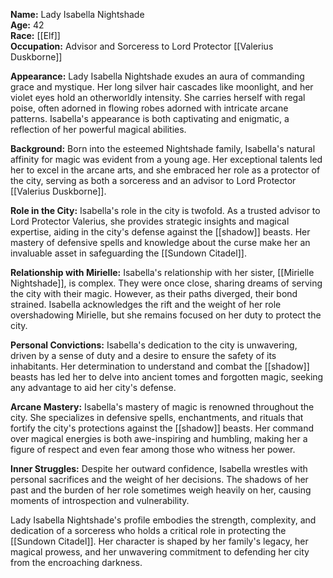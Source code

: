 **Name:** Lady Isabella Nightshade  
**Age:** 42  
**Race:** [[Elf]]  
**Occupation:** Advisor and Sorceress to Lord Protector [[Valerius Duskborne]]  

**Appearance:** Lady Isabella Nightshade exudes an aura of commanding grace and mystique. Her long silver hair cascades like moonlight, and her violet eyes hold an otherworldly intensity. She carries herself with regal poise, often adorned in flowing robes adorned with intricate arcane patterns. Isabella's appearance is both captivating and enigmatic, a reflection of her powerful magical abilities.

**Background:** Born into the esteemed Nightshade family, Isabella's natural affinity for magic was evident from a young age. Her exceptional talents led her to excel in the arcane arts, and she embraced her role as a protector of the city, serving as both a sorceress and an advisor to Lord Protector [[Valerius Duskborne]].

**Role in the City:** Isabella's role in the city is twofold. As a trusted advisor to Lord Protector Valerius, she provides strategic insights and magical expertise, aiding in the city's defense against the [[shadow]] beasts. Her mastery of defensive spells and knowledge about the curse make her an invaluable asset in safeguarding the [[Sundown Citadel]].

**Relationship with Mirielle:** Isabella's relationship with her sister, [[Mirielle Nightshade]], is complex. They were once close, sharing dreams of serving the city with their magic. However, as their paths diverged, their bond strained. Isabella acknowledges the rift and the weight of her role overshadowing Mirielle, but she remains focused on her duty to protect the city.

**Personal Convictions:** Isabella's dedication to the city is unwavering, driven by a sense of duty and a desire to ensure the safety of its inhabitants. Her determination to understand and combat the [[shadow]] beasts has led her to delve into ancient tomes and forgotten magic, seeking any advantage to aid her city's defense.

**Arcane Mastery:** Isabella's mastery of magic is renowned throughout the city. She specializes in defensive spells, enchantments, and rituals that fortify the city's protections against the [[shadow]] beasts. Her command over magical energies is both awe-inspiring and humbling, making her a figure of respect and even fear among those who witness her power.

**Inner Struggles:** Despite her outward confidence, Isabella wrestles with personal sacrifices and the weight of her decisions. The shadows of her past and the burden of her role sometimes weigh heavily on her, causing moments of introspection and vulnerability.

Lady Isabella Nightshade's profile embodies the strength, complexity, and dedication of a sorceress who holds a critical role in protecting the [[Sundown Citadel]]. Her character is shaped by her family's legacy, her magical prowess, and her unwavering commitment to defending her city from the encroaching darkness.